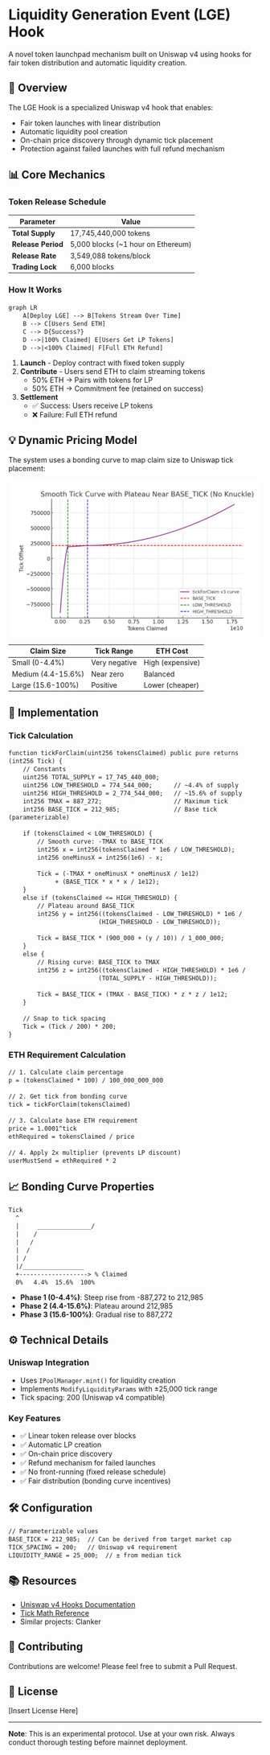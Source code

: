 # Liquidity Generation Event (LGE) Hook

A novel token launchpad mechanism built on Uniswap v4 using hooks for fair token distribution and automatic liquidity creation.

## 🚀 Overview

The LGE Hook is a specialized Uniswap v4 hook that enables:
- Fair token launches with linear distribution
- Automatic liquidity pool creation
- On-chain price discovery through dynamic tick placement
- Protection against failed launches with full refund mechanism

## 📊 Core Mechanics

### Token Release Schedule

| Parameter | Value |
|-----------|-------|
| **Total Supply** | 17,745,440,000 tokens |
| **Release Period** | 5,000 blocks (~1 hour on Ethereum) |
| **Release Rate** | 3,549,088 tokens/block |
| **Trading Lock** | 6,000 blocks |

### How It Works

```mermaid
graph LR
    A[Deploy LGE] --> B[Tokens Stream Over Time]
    B --> C[Users Send ETH]
    C --> D{Success?}
    D -->|100% Claimed| E[Users Get LP Tokens]
    D -->|<100% Claimed| F[Full ETH Refund]
```

1. **Launch** - Deploy contract with fixed token supply
2. **Contribute** - Users send ETH to claim streaming tokens
   - 50% ETH → Pairs with tokens for LP
   - 50% ETH → Commitment fee (retained on success)
3. **Settlement**
   - ✅ Success: Users receive LP tokens
   - ❌ Failure: Full ETH refund

## 💡 Dynamic Pricing Model

The system uses a bonding curve to map claim size to Uniswap tick placement:

![LGE Bonding Curve](LGE-curve-image.jpg)

| Claim Size | Tick Range | ETH Cost |
|------------|------------|----------|
| Small (0-4.4%) | Very negative | High (expensive) |
| Medium (4.4-15.6%) | Near zero | Balanced |
| Large (15.6-100%) | Positive | Lower (cheaper) |

## 🔧 Implementation

### Tick Calculation

```solidity
function tickForClaim(uint256 tokensClaimed) public pure returns (int256 Tick) {
    // Constants
    uint256 TOTAL_SUPPLY = 17_745_440_000;
    uint256 LOW_THRESHOLD = 774_544_000;      // ~4.4% of supply
    uint256 HIGH_THRESHOLD = 2_774_544_000;   // ~15.6% of supply
    int256 TMAX = 887_272;                    // Maximum tick
    int256 BASE_TICK = 212_985;               // Base tick (parameterizable)

    if (tokensClaimed < LOW_THRESHOLD) {
        // Smooth curve: -TMAX to BASE_TICK
        int256 x = int256(tokensClaimed * 1e6 / LOW_THRESHOLD);
        int256 oneMinusX = int256(1e6) - x;
        
        Tick = (-TMAX * oneMinusX * oneMinusX / 1e12)
             + (BASE_TICK * x * x / 1e12);
    } 
    else if (tokensClaimed <= HIGH_THRESHOLD) {
        // Plateau around BASE_TICK
        int256 y = int256((tokensClaimed - LOW_THRESHOLD) * 1e6 / 
                         (HIGH_THRESHOLD - LOW_THRESHOLD));
        
        Tick = BASE_TICK * (900_000 + (y / 10)) / 1_000_000;
    } 
    else {
        // Rising curve: BASE_TICK to TMAX
        int256 z = int256((tokensClaimed - HIGH_THRESHOLD) * 1e6 / 
                         (TOTAL_SUPPLY - HIGH_THRESHOLD));
        
        Tick = BASE_TICK + (TMAX - BASE_TICK) * z * z / 1e12;
    }

    // Snap to tick spacing
    Tick = (Tick / 200) * 200;
}
```

### ETH Requirement Calculation

```solidity
// 1. Calculate claim percentage
p = (tokensClaimed * 100) / 100_000_000_000

// 2. Get tick from bonding curve
tick = tickForClaim(tokensClaimed)

// 3. Calculate base ETH requirement
price = 1.0001^tick
ethRequired = tokensClaimed / price

// 4. Apply 2x multiplier (prevents LP discount)
userMustSend = ethRequired * 2
```

## 📈 Bonding Curve Properties

```
Tick
  ^
  |     _______________/
  |    /
  |   /
  |  /
  | /
  |/_________________
  +-------------------> % Claimed
  0%   4.4%  15.6%  100%
```

- **Phase 1 (0-4.4%)**: Steep rise from -887,272 to 212,985
- **Phase 2 (4.4-15.6%)**: Plateau around 212,985
- **Phase 3 (15.6-100%)**: Gradual rise to 887,272

## ⚙️ Technical Details

### Uniswap Integration
- Uses `IPoolManager.mint()` for liquidity creation
- Implements `ModifyLiquidityParams` with ±25,000 tick range
- Tick spacing: 200 (Uniswap v4 compatible)

### Key Features
- ✅ Linear token release over blocks
- ✅ Automatic LP creation
- ✅ On-chain price discovery
- ✅ Refund mechanism for failed launches
- ✅ No front-running (fixed release schedule)
- ✅ Fair distribution (bonding curve incentives)

## 🛠️ Configuration

```solidity
// Parameterizable values
BASE_TICK = 212_985;  // Can be derived from target market cap
TICK_SPACING = 200;   // Uniswap v4 requirement
LIQUIDITY_RANGE = 25_000;  // ± from median tick
```

## 📚 Resources

- [Uniswap v4 Hooks Documentation](https://docs.uniswap.org/contracts/v4/overview)
- [Tick Math Reference](https://docs.uniswap.org/contracts/v4/reference/core/libraries/TickMath)
- Similar projects: Clanker

## 🤝 Contributing

Contributions are welcome! Please feel free to submit a Pull Request.

## 📄 License

[Insert License Here]

---

**Note**: This is an experimental protocol. Use at your own risk. Always conduct thorough testing before mainnet deployment.
